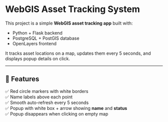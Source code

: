 # WebGIS Asset Tracking System

This project is a simple **WebGIS asset tracking app** built with:
- Python + Flask backend
- PostgreSQL + PostGIS database
- OpenLayers frontend

It tracks asset locations on a map, updates them every 5 seconds, and displays popup details on click.

---

## 🚀 Features

✅ Red circle markers with white borders  
✅ Name labels above each point  
✅ Smooth auto-refresh every 5 seconds  
✅ Popup with white box + arrow showing **name** and **status**  
✅ Popup disappears when clicking on empty map  

